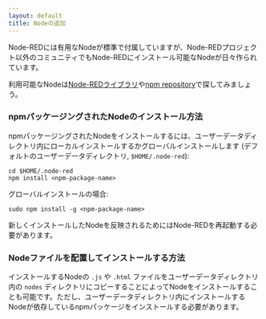 ```yaml
---
layout: default
title: Nodeの追加
---
```


Node-REDには有用なNodeが標準で付属していますが、Node-REDプロジェクト以外のコミュニティでもNode-REDにインストール可能なNodeが日々作られています。

利用可能なNodeは[Node-REDライブラリ](http://flows.nodered.org)や[npm repository](https://www.npmjs.com/browse/keyword/node-red)で探してみましょう。

### npmパッケージングされたNodeのインストール方法

npmパッケージングされたNodeをインストールするには、ユーザーデータディレクトリ内にローカルインストールするかグローバルインストールします (デフォルトのユーザーデータディレクトリ, `$HOME/.node-red`):

    cd $HOME/.node-red
    npm install <npm-package-name>

グローバルインストールの場合:

    sudo npm install -g <npm-package-name>

新しくインストールしたNodeを反映されるためにはNode-REDを再起動する必要があります。

### Nodeファイルを配置してインストールする方法

インストールするNodeの `.js` や `.html` ファイルをユーザーデータディレクトリ内の `nodes` ディレクトリにコピーすることによってNodeをインストールすることも可能です。ただし、ユーザーデータディレクトリ内にインストールするNodeが依存しているnpmパッケージをインストールする必要があります。
